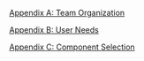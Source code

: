 [Appendix A: Team Organization](TeamOrgAppend/TeamOrgSources.md)

[Appendix B: User Needs](UserNeedsAppend/USASources.md)

[Appendix C: Component Selection](AppendixFolder/UserNeedsAppend/ComponentSelection.md)
